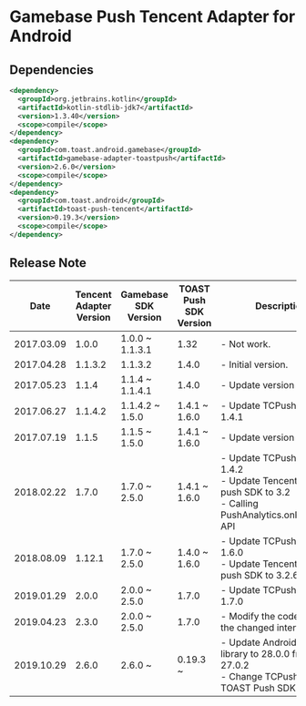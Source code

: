 # Gamebase Push Tencent Adapter for Android

## Dependencies

```xml
<dependency>
  <groupId>org.jetbrains.kotlin</groupId>
  <artifactId>kotlin-stdlib-jdk7</artifactId>
  <version>1.3.40</version>
  <scope>compile</scope>
</dependency>
<dependency>
  <groupId>com.toast.android.gamebase</groupId>
  <artifactId>gamebase-adapter-toastpush</artifactId>
  <version>2.6.0</version>
  <scope>compile</scope>
</dependency>
<dependency>
  <groupId>com.toast.android</groupId>
  <artifactId>toast-push-tencent</artifactId>
  <version>0.19.3</version>
  <scope>compile</scope>
</dependency>
```

## Release Note

| Date | Tencent Adapter Version | Gamebase SDK Version | TOAST Push SDK Version | Description |
| --- | --- | --- | --- | --- |
| 2017.03.09 | 1.0.0 | 1.0.0 ~ 1.1.3.1 | 1.32 | - Not work. |
| 2017.04.28 | 1.1.3.2 | 1.1.3.2 | 1.4.0 | - Initial version. |
| 2017.05.23 | 1.1.4   | 1.1.4 ~ 1.1.4.1 | 1.4.0 | - Update version |
| 2017.06.27 | 1.1.4.2 | 1.1.4.2 ~ 1.5.0 | 1.4.1 ~ 1.6.0 | - Update TCPush SDK to 1.4.1 |
| 2017.07.19 | 1.1.5   | 1.1.5 ~ 1.5.0 | 1.4.1 ~ 1.6.0 | - Update version |
| 2018.02.22 | 1.7.0   | 1.7.0 ~ 2.5.0 | 1.4.1 ~ 1.6.0 | - Update TCPush SDK to 1.4.2<br>- Update Tencent mobile push SDK to 3.2<br>- Calling PushAnalytics.onReceived() API |
| 2018.08.09 | 1.12.1  | 1.7.0 ~ 2.5.0 | 1.4.0 ~ 1.6.0 | - Update TCPush SDK to 1.6.0<br>- Update Tencent mobile push SDK to 3.2.6 |
| 2019.01.29 | 2.0.0   | 2.0.0 ~ 2.5.0 | 1.7.0         | - Update TCPush SDK to 1.7.0 |
| 2019.04.23 | 2.3.0   | 2.0.0 ~ 2.5.0 | 1.7.0         | - Modify the code to match the changed interface. |
| 2019.10.29 | 2.6.0   | 2.6.0 ~       | 0.19.3 ~      | - Update Android support library to 28.0.0 from 27.0.2<br> - Change TCPush SDK to TOAST Push SDK |